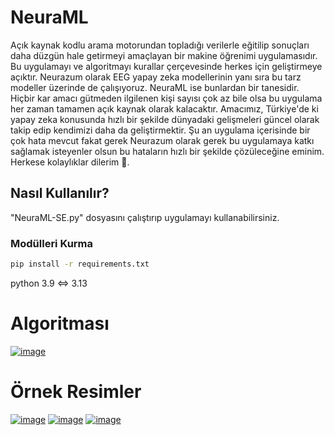 # NeuraML

Açık kaynak kodlu arama motorundan topladığı verilerle eğitilip sonuçları daha düzgün hale getirmeyi amaçlayan bir makine öğrenimi uygulamasıdır. Bu uygulamayı ve algoritmayı kurallar çerçevesinde herkes için geliştirmeye açıktır. Neurazum olarak EEG yapay zeka modellerinin yanı sıra bu tarz modeller üzerinde de çalışıyoruz. NeuraML ise bunlardan bir tanesidir. Hiçbir kar amacı gütmeden ilgilenen kişi sayısı çok az bile olsa bu uygulama her zaman tamamen açık kaynak olarak kalacaktır. Amacımız, Türkiye'de ki yapay zeka konusunda hızlı bir şekilde dünyadaki gelişmeleri güncel olarak takip edip kendimizi daha da geliştirmektir. Şu an uygulama içerisinde bir çok hata mevcut fakat gerek Neurazum olarak gerek bu uygulamaya katkı sağlamak isteyenler olsun bu hataların hızlı bir şekilde çözüleceğine eminim. Herkese kolaylıklar dilerim 💫.

## Nasıl Kullanılır?

"NeuraML-SE.py" dosyasını çalıştırıp uygulamayı kullanabilirsiniz.

### Modülleri Kurma

```bash
pip install -r requirements.txt
```

python 3.9 <=> 3.13

# Algoritması

[![image](https://r.resimlink.com/nS-wsDIBT.jpg)](https://resimlink.com/nS-wsDIBT)

# Örnek Resimler

[![image](https://r.resimlink.com/9julpoDhn31.jpg)](https://resimlink.com/9julpoDhn31)
[![image](https://r.resimlink.com/svy5o.png)](https://resimlink.com/svy5o)
[![image](https://r.resimlink.com/3m7vrlB89Dh.jpg)](https://resimlink.com/3m7vrlB89Dh)
